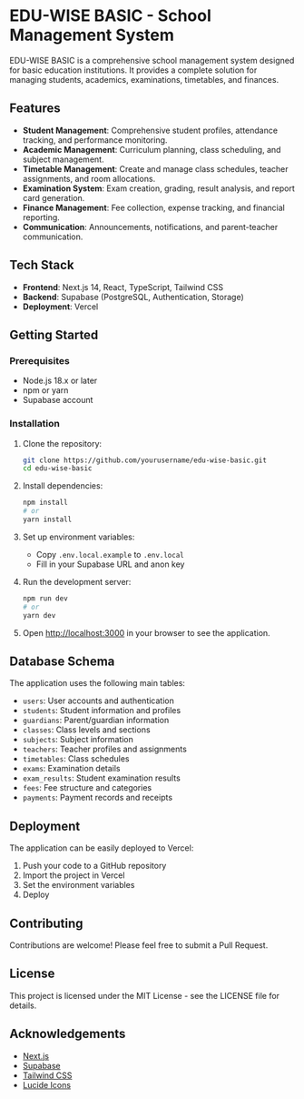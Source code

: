 # EDU-WISE BASIC - School Management System

EDU-WISE BASIC is a comprehensive school management system designed for basic education institutions. It provides a complete solution for managing students, academics, examinations, timetables, and finances.

## Features

- **Student Management**: Comprehensive student profiles, attendance tracking, and performance monitoring.
- **Academic Management**: Curriculum planning, class scheduling, and subject management.
- **Timetable Management**: Create and manage class schedules, teacher assignments, and room allocations.
- **Examination System**: Exam creation, grading, result analysis, and report card generation.
- **Finance Management**: Fee collection, expense tracking, and financial reporting.
- **Communication**: Announcements, notifications, and parent-teacher communication.

## Tech Stack

- **Frontend**: Next.js 14, React, TypeScript, Tailwind CSS
- **Backend**: Supabase (PostgreSQL, Authentication, Storage)
- **Deployment**: Vercel

## Getting Started

### Prerequisites

- Node.js 18.x or later
- npm or yarn
- Supabase account

### Installation

1. Clone the repository:
   ```bash
   git clone https://github.com/yourusername/edu-wise-basic.git
   cd edu-wise-basic
   ```

2. Install dependencies:
   ```bash
   npm install
   # or
   yarn install
   ```

3. Set up environment variables:
   - Copy `.env.local.example` to `.env.local`
   - Fill in your Supabase URL and anon key

4. Run the development server:
   ```bash
   npm run dev
   # or
   yarn dev
   ```

5. Open [http://localhost:3000](http://localhost:3000) in your browser to see the application.

## Database Schema

The application uses the following main tables:

- `users`: User accounts and authentication
- `students`: Student information and profiles
- `guardians`: Parent/guardian information
- `classes`: Class levels and sections
- `subjects`: Subject information
- `teachers`: Teacher profiles and assignments
- `timetables`: Class schedules
- `exams`: Examination details
- `exam_results`: Student examination results
- `fees`: Fee structure and categories
- `payments`: Payment records and receipts

## Deployment

The application can be easily deployed to Vercel:

1. Push your code to a GitHub repository
2. Import the project in Vercel
3. Set the environment variables
4. Deploy

## Contributing

Contributions are welcome! Please feel free to submit a Pull Request.

## License

This project is licensed under the MIT License - see the LICENSE file for details.

## Acknowledgements

- [Next.js](https://nextjs.org/)
- [Supabase](https://supabase.io/)
- [Tailwind CSS](https://tailwindcss.com/)
- [Lucide Icons](https://lucide.dev/)


